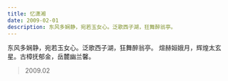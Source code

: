 ```yaml
---
title: 忆潇湘
date: 2009-02-01
description: 东风多娴静，宛若玉女心。泛歌西子湖，狂舞醉翁亭。
---
```


东风多娴静，宛若玉女心。泛歌西子湖，狂舞醉翁亭。
煊赫姮娥月，辉煌太玄星。古樟抚郁金，岳麓幽兰馨。

> 2009.02